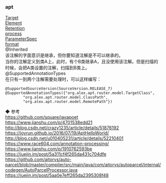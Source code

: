 ### apt  
[Target](library/Target.md)  
[Element](library/Element.md)  
[Retention](library/Retention.md)  
[process](function/process.md)   
[ParameterSpec](library/ParameterSpec.md)  
[format](function/format.md)  
@Inherited  
该注解的字面意识是继承，但你要知道注解是不可以继承的。  
当你的注解定义到类A上，此时，有个B类继承A，且没使用该注解。但是扫描的时候，会把A类设置的注解，扫描到B类上。  
@SupportedAnnotationTypes  
在只有一到两个注解需要处理时，可以这样编写：  
```
@SupportedSourceVersion(SourceVersion.RELEASE_7)
@SupportedAnnotationTypes({"org.alex.apt.router.model.TargetClass",
        "org.alex.apt.router.model.ClassPath",
        "org.alex.apt.router.model.RemotePath"})
```


◆ 参考  
https://github.com/square/javapoet  
https://www.jianshu.com/p/4701538edd21  
http://blog.csdn.net/crazy1235/article/details/51876192  
https://joyrun.github.io/2016/07/19/AptHelloWorld/  
http://blog.csdn.net/u010405231/article/details/52210401  
https://www.race604.com/annotation-processing/  
https://www.jianshu.com/p/1910762593be  
https://juejin.im/post/5a311cf4f265da431c704dfe  
https://github.com/aitorvs/auto-parcel/blob/master/compiler/src/main/java/com/aitorvs/autoparcel/internal/codegen/AutoParcelProcessor.java  
https://juejin.im/post/5aa0e7eff265da2395308f48  
